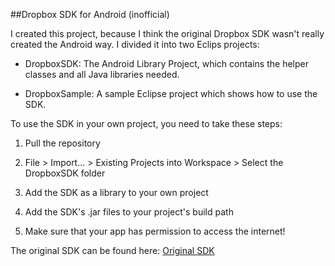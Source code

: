 ##Dropbox SDK for Android (inofficial)

I created this project, because I think the original Dropbox SDK wasn't really created the Android way. I divided it into two Eclips projects:

 * DropboxSDK: The Android Library Project, which contains the helper classes and all Java libraries needed.

 * DropboxSample: A sample Eclipse project which shows how to use the SDK.

To use the SDK in your own project, you need to take these steps:

1. Pull the repository

2. File > Import... > Existing Projects into Workspace > Select the DropboxSDK folder

3. Add the SDK as a library to your own project

4. Add the SDK's .jar files to your project's build path

5. Make sure that your app has permission to access the internet!

The original SDK can be found here: [Original SDK][original_sdk]

[original_sdk]: https://www.dropbox.com/developers/releases

